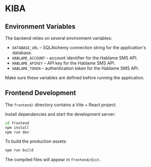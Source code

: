 # KIBA

## Environment Variables

The backend relies on several environment variables:

- `DATABASE_URL` &ndash; SQLAlchemy connection string for the application's database.
- `HABLAME_ACCOUNT` &ndash; account identifier for the Hablame SMS API.
- `HABLAME_APIKEY` &ndash; API key for the Hablame SMS API.
- `HABLAME_TOKEN` &ndash; authentication token for the Hablame SMS API.

Make sure these variables are defined before running the application.

## Frontend Development

The `frontend/` directory contains a Vite + React project.

Install dependencies and start the development server:

```bash
cd frontend
npm install
npm run dev
```

To build the production assets:

```bash
npm run build
```

The compiled files will appear in `frontend/dist`.

